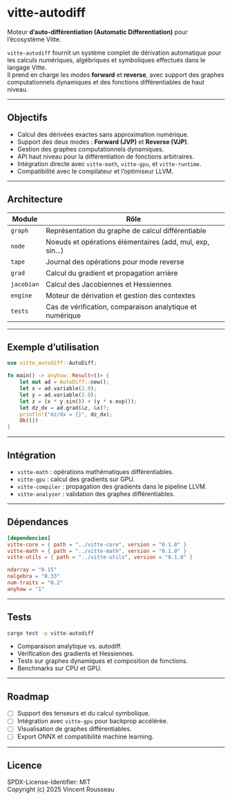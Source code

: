 

# vitte-autodiff

Moteur **d’auto-différentiation (Automatic Differentiation)** pour l’écosystème Vitte.

`vitte-autodiff` fournit un système complet de dérivation automatique pour les calculs numériques, algébriques et symboliques effectués dans le langage Vitte.  
Il prend en charge les modes **forward** et **reverse**, avec support des graphes computationnels dynamiques et des fonctions différentiables de haut niveau.

---

## Objectifs

- Calcul des dérivées exactes sans approximation numérique.  
- Support des deux modes : **Forward (JVP)** et **Reverse (VJP)**.  
- Gestion des graphes computationnels dynamiques.  
- API haut niveau pour la différentiation de fonctions arbitraires.  
- Intégration directe avec `vitte-math`, `vitte-gpu`, et `vitte-runtime`.  
- Compatibilité avec le compilateur et l’optimiseur LLVM.

---

## Architecture

| Module        | Rôle |
|----------------|------|
| `graph`        | Représentation du graphe de calcul différentiable |
| `node`         | Noeuds et opérations élémentaires (add, mul, exp, sin...) |
| `tape`         | Journal des opérations pour mode reverse |
| `grad`         | Calcul du gradient et propagation arrière |
| `jacobian`     | Calcul des Jacobiennes et Hessiennes |
| `engine`       | Moteur de dérivation et gestion des contextes |
| `tests`        | Cas de vérification, comparaison analytique et numérique |

---

## Exemple d’utilisation

```rust
use vitte_autodiff::AutoDiff;

fn main() -> anyhow::Result<()> {
    let mut ad = AutoDiff::new();
    let x = ad.variable(2.0);
    let y = ad.variable(3.0);
    let z = (x * y.sin()) + (y * x.exp());
    let dz_dx = ad.grad(&z, &x)?;
    println!("dz/dx = {}", dz_dx);
    Ok(())
}
```

---

## Intégration

- `vitte-math` : opérations mathématiques différentiables.  
- `vitte-gpu` : calcul des gradients sur GPU.  
- `vitte-compiler` : propagation des gradients dans le pipeline LLVM.  
- `vitte-analyzer` : validation des graphes différentiables.  

---

## Dépendances

```toml
[dependencies]
vitte-core = { path = "../vitte-core", version = "0.1.0" }
vitte-math = { path = "../vitte-math", version = "0.1.0" }
vitte-utils = { path = "../vitte-utils", version = "0.1.0" }

ndarray = "0.15"
nalgebra = "0.33"
num-traits = "0.2"
anyhow = "1"
```

---

## Tests

```bash
cargo test -p vitte-autodiff
```

- Comparaison analytique vs. autodiff.  
- Vérification des gradients et Hessiennes.  
- Tests sur graphes dynamiques et composition de fonctions.  
- Benchmarks sur CPU et GPU.  

---

## Roadmap

- [ ] Support des tenseurs et du calcul symbolique.  
- [ ] Intégration avec `vitte-gpu` pour backprop accélérée.  
- [ ] Visualisation de graphes différentiables.  
- [ ] Export ONNX et compatibilité machine learning.  

---

## Licence

SPDX-License-Identifier: MIT  
Copyright (c) 2025 Vincent Rousseau